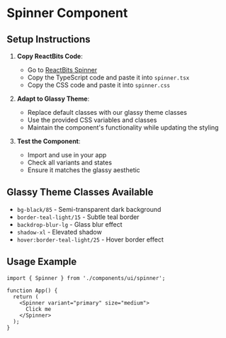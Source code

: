 # Spinner Component

## Setup Instructions

1. **Copy ReactBits Code**: 
   - Go to [ReactBits Spinner](https://reactbits.dev/components/spinner)
   - Copy the TypeScript code and paste it into `spinner.tsx`
   - Copy the CSS code and paste it into `spinner.css`

2. **Adapt to Glassy Theme**:
   - Replace default classes with our glassy theme classes
   - Use the provided CSS variables and classes
   - Maintain the component's functionality while updating the styling

3. **Test the Component**:
   - Import and use in your app
   - Check all variants and states
   - Ensure it matches the glassy aesthetic

## Glassy Theme Classes Available

- `bg-black/85` - Semi-transparent dark background
- `border-teal-light/15` - Subtle teal border
- `backdrop-blur-lg` - Glass blur effect
- `shadow-xl` - Elevated shadow
- `hover:border-teal-light/25` - Hover border effect

## Usage Example

```tsx
import { Spinner } from './components/ui/spinner';

function App() {
  return (
    <Spinner variant="primary" size="medium">
      Click me
    </Spinner>
  );
}
```

